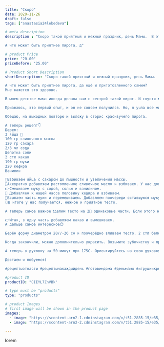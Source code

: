 ```yaml
---
title: "Скоро"
date: 2020-11-26
draft: false
tags: ["anastasia24lebedeva"]

# meta description
description : "Скоро такой приятный и нежный праздник, день Мамы.  В этот день, как никогда нужно показать мамам свою любовь и уважение...

А что может быть приятнее пирога, д"

# product Price
price: "20.00"
priceBefore: "25.00"

# Product Short Description
shortDescription: "Скоро такой приятный и нежный праздник, день Мамы.  В этот день, как никогда нужно показать мамам свою любовь и уважение...

А что может быть приятнее пирога, да ещё и приготовленного самим?
Мне кажется это здорово.

В моем детстве мама иногда делала нам с сестрой такой пирог. И спустя много лет, я решила первый раз испечь такой пирог.

Признаюсь, это первый опыт, и он не совсем получился. Но, я учла все минусы и делюсь ими с вами.)

Обещаю, на выходных повторю и выложу в сторис красивучего пирога.

А теперь рецепт👇
Берем:
3 яйца 🥚
100 гр сливочного масла
120 гр сахара
2/3 чл соды
Щепотка соли
2 стл какао
190 гр муки
220 кефира
Ванилин

🥄Взбиваем яйца с сахаром до пышности и увеличения массы.
🥄Аккуратно добавляем растопленное сливочное масло и взбиваем. У нас должна получиться кремообразная масса.
👉Смешиваем муку с содой, солью и ванилином.
🥄 Добавляем к нашей массе половину кефира и взбиваем.
🥄Всыпаем часть муки и перемешиваем. Добавляем поочереди оставшуюся муку и кефир, снова Взбиваем. 
👆В итоге у нас получается, нежное и приятное тесто. 

А теперь самое важное ❗делим тесто на 2⃣ одинаковые части. Если этого не сделать пирог не получится таким красивым. У меня с глазомером как выяснилось //- плохо🤦🏼‍♀️, в следующий раз воспользуюсь мерным стаканом. У меня получилось шоколадного теста больше, от этого мои полоски спрятались, но на вкус это не повлияло

👉Итак, в одну часть добавляем какао и вымешиваем.
А дальше самое интересное😉

Берём форму диаметром 20//-26 см и поочерёдно вливаем тесто. 2 стл белого, 2 стл шоколадного. Делайте аккуратно, оно может растекаться неравномерно.

Когда закончили, можно дополнительно украсить. Возьмите зубочистку и проведите линии по размеру кусочков)

А теперь в духовку на 50 минут при 175С. Ориентируйтесь на свою духовку, возможно вам понадобится больше или меньше времени.

Достаем и любуемся)

#рецептыотнасти #рецептынакаждыйдень #готовимдома #деньмамы #игрушкикрючком #подаркисвоимируками #подарки#ручнаяработа #плюшики #вязаниедетям #своимирукамислюбовью #handmade #food #пирог"

#product ID
productID: "CIEYL7ZnVBk"

# type must be "products"
type: "products"

# product Images
# first image will be shown in the product page
images:
  - image: "https://scontent-arn2-1.cdninstagram.com/v/t51.2885-15/e35/127283777_371056607504259_2761049312430921724_n.jpg?_nc_ht=scontent-arn2-1.cdninstagram.com&_nc_cat=103&_nc_ohc=j2eZvru9HpsAX9rDufv&se=7&tp=1&oh=c73d6282dcdb0d178d31691d93bca671&oe=605B9FDA&ig_cache_key=MjQ1MTE5MDQ2NjYwMTU1MzIwNg%3D%3D.2"
  - image: "https://scontent-arn2-2.cdninstagram.com/v/t51.2885-15/e35/127196999_177141797400908_2740790452596293455_n.jpg?_nc_ht=scontent-arn2-2.cdninstagram.com&_nc_cat=108&_nc_ohc=brv-m1cpKnoAX-Kscs_&se=7&tp=1&oh=cd82d369d85f421aecd42701e204177c&oe=605BE7CF&ig_cache_key=MjQ1MTE5MDQ2NjcxOTI0Mjk1MQ%3D%3D.2"

---
```

lorem
